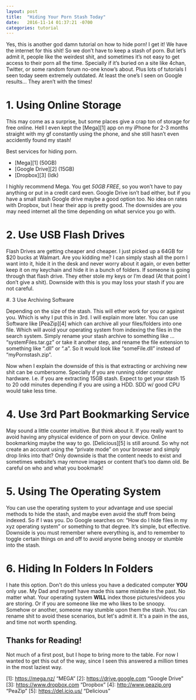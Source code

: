 ```yaml
---
layout: post
title:  "Hiding Your Porn Stash Today"
date:   2016-11-14 01:37:21 -0700
categories: tutorial
---
```



Yes, this is another god damn tutorial on how to hide porn! I get it! We have the internet for this shit! So we don’t have to keep a stash of porn. But let’s admit it, people like the weirdest shit, and sometimes it’s not easy to get access to their porn all the time. Specially if it’s buried on a site like 4chan, Twitter, or some random forum no-one know’s about. Plus lots of tutorials I seen today seem extremely outdated. At least the one’s I seen on Google results… They aren’t with the times!


# 1. Using Online Storage


This may come as a surprise, but some places give a crap ton of storage for free online. Hell I even kept the [Mega][1] app on my iPhone for 2-3 months straight with my gf constantly using the phone, and she still hasn’t even accidently found my stash!


Best services for hiding porn.


- [Mega][1] (50GB)
- [Google Drive][2] (15GB)
- [Dropbox][3] (Idk)


I highly recommend Mega. You get *50GB FREE*, so you won’t have to pay anything or put in a credit card even. Google Drive isn’t bad either, but if you have a small stash Google drive maybe a good option too. No idea on rates with Dropbox, but I hear their app is pretty good. The downsides are you may need internet all the time depending on what service you go with.



# 2. Use USB Flash Drives


Flash Drives are getting cheaper and cheaper. I just picked up a 64GB for $20 bucks at Walmart. Are you kidding me? I can simply stash all the porn I want into it, hide it in the desk and never worry about it again, or even better keep it on my keychain and hide it in a bunch of folders. If someone is going through that flash drive. They ether stole my keys or I’m dead (At that point I don’t give a shit). Downside with this is you may loss your stash if you are not careful.


#. 3 Use Archiving Software


Depending on the size of the stash. This will ether work for you or against you. Which is why I put this in 3rd. I will explain more later. You can use Software like [PeaZip][4] which can archive all your files/folders into one file. Which will avoid your operating system from indexing the files in the search system. Simply rename your stash archive to something like … “systemFiles.tar.gz” or take it another step, and rename the file extension to something like “.dll” or “.a”. So it would look like “someFile.dll” instead of “myPornstash.zip”.


Now when I explain the downside of this is that extracting or archiving new shit can be cumbersome. Specially if you are running older computer hardware. I.e. if you are extracting 15GB stash. Expect to get your stash 15 to 20 odd minutes depending if you are using a HDD. SDD w/ good CPU would take less time.

# 4. Use 3rd Part Bookmarking Service

May sound a little counter intuitive. But think about it. If you really want to avoid having any physical evidence of porn on your device. Online bookmarking maybe the way to go. [Delicious][5] is still around. So why not create an account using the “private mode” on your browser and simply drop links into that? Only downside is that the content needs to exist and sometimes website’s may remove images or content that’s too damn old. Be careful on who and what you bookmark!

# 5. Using The Operating System

You can use the operating system to your advantage and use special methods to hide the stash, and maybe even avoid the stuff from being indexed. So if I was you. Do Google searches on: “How do I hide files in my xyz operating system” or something to that degree. It’s simple, but effective. Downside is you must remember where everything is, and to remember to toggle certain things on and off to avoid anyone being snoopy or stumble into the stash.


# 6. Hiding In Folders In Folders

I hate this option. Don't do this unless you have a dedicated computer **YOU** only use. My Dad and myself have made this same mistake in the past. No matter what. Your operating system **WILL** index those pictures/videos you are storing. Or if you are someone like me who likes to be snoopy. Somehow or another, someone may stumble upon them the stash. You can rename shit to avoid these scenarios, but let's admit it. It's a pain in the ass, and time not worth spending.

## Thanks for Reading!

Not much of a first post, but I hope to bring more to the table. For now I wanted to get this out of the way, since I seen this answered a million times in the most laziest way.


[1]: https://mega.nz/ “MEGA”
[2]: https://drive.google.com “Google Drive”
[3]: https://www.dropbox.com “Dropbox”
[4]: http://www.peazip.org “PeaZip”
[5]: https://del.icio.us/ “Delicious”